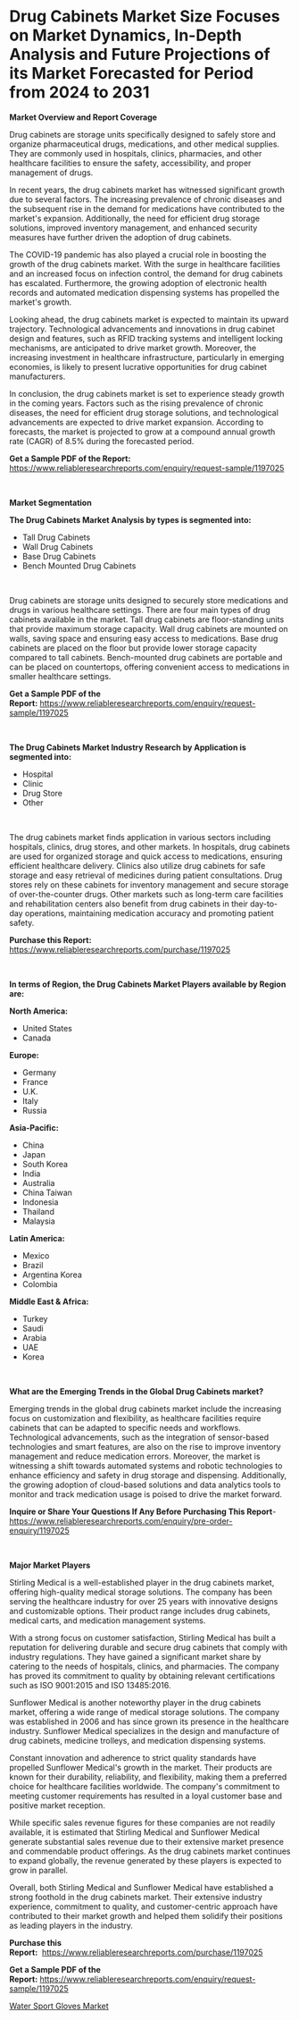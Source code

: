 <p><h1>Drug Cabinets Market Size Focuses on Market Dynamics, In-Depth Analysis and Future Projections of its Market Forecasted for Period from 2024 to 2031</h1></p><p><strong>Market Overview and Report Coverage</strong></p>
<p><p>Drug cabinets are storage units specifically designed to safely store and organize pharmaceutical drugs, medications, and other medical supplies. They are commonly used in hospitals, clinics, pharmacies, and other healthcare facilities to ensure the safety, accessibility, and proper management of drugs.</p><p>In recent years, the drug cabinets market has witnessed significant growth due to several factors. The increasing prevalence of chronic diseases and the subsequent rise in the demand for medications have contributed to the market's expansion. Additionally, the need for efficient drug storage solutions, improved inventory management, and enhanced security measures have further driven the adoption of drug cabinets.</p><p>The COVID-19 pandemic has also played a crucial role in boosting the growth of the drug cabinets market. With the surge in healthcare facilities and an increased focus on infection control, the demand for drug cabinets has escalated. Furthermore, the growing adoption of electronic health records and automated medication dispensing systems has propelled the market's growth.</p><p>Looking ahead, the drug cabinets market is expected to maintain its upward trajectory. Technological advancements and innovations in drug cabinet design and features, such as RFID tracking systems and intelligent locking mechanisms, are anticipated to drive market growth. Moreover, the increasing investment in healthcare infrastructure, particularly in emerging economies, is likely to present lucrative opportunities for drug cabinet manufacturers.</p><p>In conclusion, the drug cabinets market is set to experience steady growth in the coming years. Factors such as the rising prevalence of chronic diseases, the need for efficient drug storage solutions, and technological advancements are expected to drive market expansion. According to forecasts, the market is projected to grow at a compound annual growth rate (CAGR) of 8.5% during the forecasted period.</p></p>
<p><strong>Get a Sample PDF of the Report:</strong> <a href="https://www.reliableresearchreports.com/enquiry/request-sample/1197025">https://www.reliableresearchreports.com/enquiry/request-sample/1197025</a></p>
<p>&nbsp;</p>
<p><strong>Market Segmentation</strong></p>
<p><strong>The Drug Cabinets Market Analysis by types is segmented into:</strong></p>
<p><ul><li>Tall Drug Cabinets</li><li>Wall Drug Cabinets</li><li>Base Drug Cabinets</li><li>Bench Mounted Drug Cabinets</li></ul></p>
<p>&nbsp;</p>
<p><p>Drug cabinets are storage units designed to securely store medications and drugs in various healthcare settings. There are four main types of drug cabinets available in the market. Tall drug cabinets are floor-standing units that provide maximum storage capacity. Wall drug cabinets are mounted on walls, saving space and ensuring easy access to medications. Base drug cabinets are placed on the floor but provide lower storage capacity compared to tall cabinets. Bench-mounted drug cabinets are portable and can be placed on countertops, offering convenient access to medications in smaller healthcare settings.</p></p>
<p><strong>Get a Sample PDF of the Report:</strong>&nbsp;<a href="https://www.reliableresearchreports.com/enquiry/request-sample/1197025">https://www.reliableresearchreports.com/enquiry/request-sample/1197025</a></p>
<p>&nbsp;</p>
<p><strong>The Drug Cabinets Market Industry Research by Application is segmented into:</strong></p>
<p><ul><li>Hospital</li><li>Clinic</li><li>Drug Store</li><li>Other</li></ul></p>
<p>&nbsp;</p>
<p><p>The drug cabinets market finds application in various sectors including hospitals, clinics, drug stores, and other markets. In hospitals, drug cabinets are used for organized storage and quick access to medications, ensuring efficient healthcare delivery. Clinics also utilize drug cabinets for safe storage and easy retrieval of medicines during patient consultations. Drug stores rely on these cabinets for inventory management and secure storage of over-the-counter drugs. Other markets such as long-term care facilities and rehabilitation centers also benefit from drug cabinets in their day-to-day operations, maintaining medication accuracy and promoting patient safety.</p></p>
<p><strong>Purchase this Report:</strong>&nbsp; <a href="https://www.reliableresearchreports.com/purchase/1197025">https://www.reliableresearchreports.com/purchase/1197025</a></p>
<p>&nbsp;</p>
<p><strong>In terms of Region, the Drug Cabinets Market Players available by Region are:</strong></p>
<p>
    <p> <strong> North America: </strong>
        <ul>
            <li>United States</li>
            <li>Canada</li>
        </ul>
        </p> 
    <p> <strong> Europe: </strong>
        <ul>
            <li>Germany</li>
            <li>France</li>
            <li>U.K.</li>
            <li>Italy</li>
            <li>Russia</li>
        </ul>
        </p> 
    <p> <strong> Asia-Pacific: </strong>
        <ul>
            <li>China</li>
            <li>Japan</li>
            <li>South Korea</li>
            <li>India</li>
            <li>Australia</li>
            <li>China Taiwan</li>
            <li>Indonesia</li>
            <li>Thailand</li>
            <li>Malaysia</li>
        </ul>
        </p> 
    <p> <strong> Latin America: </strong>
        <ul>
            <li>Mexico</li>
            <li>Brazil</li>
            <li>Argentina Korea</li>
            <li>Colombia</li>
        </ul>
        </p> 
    <p> <strong> Middle East & Africa: </strong>
        <ul>
            <li>Turkey</li>
            <li>Saudi</li>
            <li>Arabia</li>
            <li>UAE</li>
            <li>Korea</li>
        </ul>
    </p>
    </p>
<p>&nbsp;</p>
<p><strong>What are the Emerging Trends in the Global Drug Cabinets market?</strong></p>
<p><p>Emerging trends in the global drug cabinets market include the increasing focus on customization and flexibility, as healthcare facilities require cabinets that can be adapted to specific needs and workflows. Technological advancements, such as the integration of sensor-based technologies and smart features, are also on the rise to improve inventory management and reduce medication errors. Moreover, the market is witnessing a shift towards automated systems and robotic technologies to enhance efficiency and safety in drug storage and dispensing. Additionally, the growing adoption of cloud-based solutions and data analytics tools to monitor and track medication usage is poised to drive the market forward.</p></p>
<p><strong>Inquire or Share Your Questions If Any Before Purchasing This Report</strong>- <a href="https://www.reliableresearchreports.com/enquiry/pre-order-enquiry/1197025">https://www.reliableresearchreports.com/enquiry/pre-order-enquiry/1197025</a></p>
<p>&nbsp;</p>
<p><strong>Major Market Players</strong></p>
<p><p>Stirling Medical is a well-established player in the drug cabinets market, offering high-quality medical storage solutions. The company has been serving the healthcare industry for over 25 years with innovative designs and customizable options. Their product range includes drug cabinets, medical carts, and medication management systems.</p><p>With a strong focus on customer satisfaction, Stirling Medical has built a reputation for delivering durable and secure drug cabinets that comply with industry regulations. They have gained a significant market share by catering to the needs of hospitals, clinics, and pharmacies. The company has proved its commitment to quality by obtaining relevant certifications such as ISO 9001:2015 and ISO 13485:2016.</p><p>Sunflower Medical is another noteworthy player in the drug cabinets market, offering a wide range of medical storage solutions. The company was established in 2006 and has since grown its presence in the healthcare industry. Sunflower Medical specializes in the design and manufacture of drug cabinets, medicine trolleys, and medication dispensing systems.</p><p>Constant innovation and adherence to strict quality standards have propelled Sunflower Medical's growth in the market. Their products are known for their durability, reliability, and flexibility, making them a preferred choice for healthcare facilities worldwide. The company's commitment to meeting customer requirements has resulted in a loyal customer base and positive market reception.</p><p>While specific sales revenue figures for these companies are not readily available, it is estimated that Stirling Medical and Sunflower Medical generate substantial sales revenue due to their extensive market presence and commendable product offerings. As the drug cabinets market continues to expand globally, the revenue generated by these players is expected to grow in parallel.</p><p>Overall, both Stirling Medical and Sunflower Medical have established a strong foothold in the drug cabinets market. Their extensive industry experience, commitment to quality, and customer-centric approach have contributed to their market growth and helped them solidify their positions as leading players in the industry.</p></p>
<p><strong>Purchase this Report:</strong>&nbsp;&nbsp;<a href="https://www.reliableresearchreports.com/purchase/1197025">https://www.reliableresearchreports.com/purchase/1197025</a></p>
<p></p>
<p><strong>Get a Sample PDF of the Report:</strong>&nbsp;<a href="https://www.reliableresearchreports.com/enquiry/request-sample/1197025">https://www.reliableresearchreports.com/enquiry/request-sample/1197025</a></p>
<p><p><a href="https://github.com/Triciasol/Market-Research-Report-List-1/blob/main/water-sport-gloves-market.md">Water Sport Gloves Market</a></p></p>